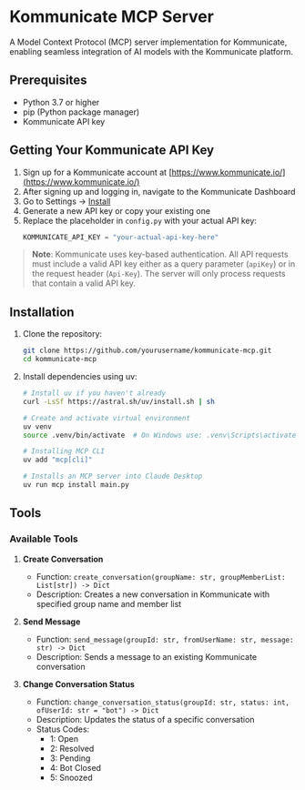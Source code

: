 # Kommunicate MCP Server

A Model Context Protocol (MCP) server implementation for Kommunicate, enabling seamless integration of AI models with the Kommunicate platform.

## Prerequisites

- Python 3.7 or higher
- pip (Python package manager)
- Kommunicate API key
## Getting Your Kommunicate API Key

1. Sign up for a Kommunicate account at [https://www.kommunicate.io/](https://www.kommunicate.io/)
2. After signing up and logging in, navigate to the Kommunicate Dashboard
3. Go to Settings → [Install](https://dashboard.kommunicate.io/settings/install) 
4. Generate a new API key or copy your existing one
5. Replace the placeholder in `config.py` with your actual API key:
   ```python
   KOMMUNICATE_API_KEY = "your-actual-api-key-here"
   ```

> **Note**: Kommunicate uses key-based authentication. All API requests must include a valid API key either as a query parameter (`apiKey`) or in the request header (`Api-Key`). The server will only process requests that contain a valid API key.

## Installation

1. Clone the repository:
   ```bash
   git clone https://github.com/yourusername/kommunicate-mcp.git
   cd kommunicate-mcp
   ```

2. Install dependencies using uv:
   ```bash
   # Install uv if you haven't already
   curl -LsSf https://astral.sh/uv/install.sh | sh
   
   # Create and activate virtual environment
   uv venv
   source .venv/bin/activate  # On Windows use: .venv\Scripts\activate

   # Installing MCP CLI
   uv add "mcp[cli]"

   # Installs an MCP server into Claude Desktop
   uv run mcp install main.py


## Tools

### Available Tools

1. **Create Conversation**
   - Function: `create_conversation(groupName: str, groupMemberList: List[str]) -> Dict`
   - Description: Creates a new conversation in Kommunicate with specified group name and member list

2. **Send Message**
   - Function: `send_message(groupId: str, fromUserName: str, message: str) -> Dict`
   - Description: Sends a message to an existing Kommunicate conversation

3. **Change Conversation Status**
   - Function: `change_conversation_status(groupId: str, status: int, ofUserId: str = "bot") -> Dict`
   - Description: Updates the status of a specific conversation
   - Status Codes:
     - 1: Open
     - 2: Resolved
     - 3: Pending
     - 4: Bot Closed
     - 5: Snoozed
